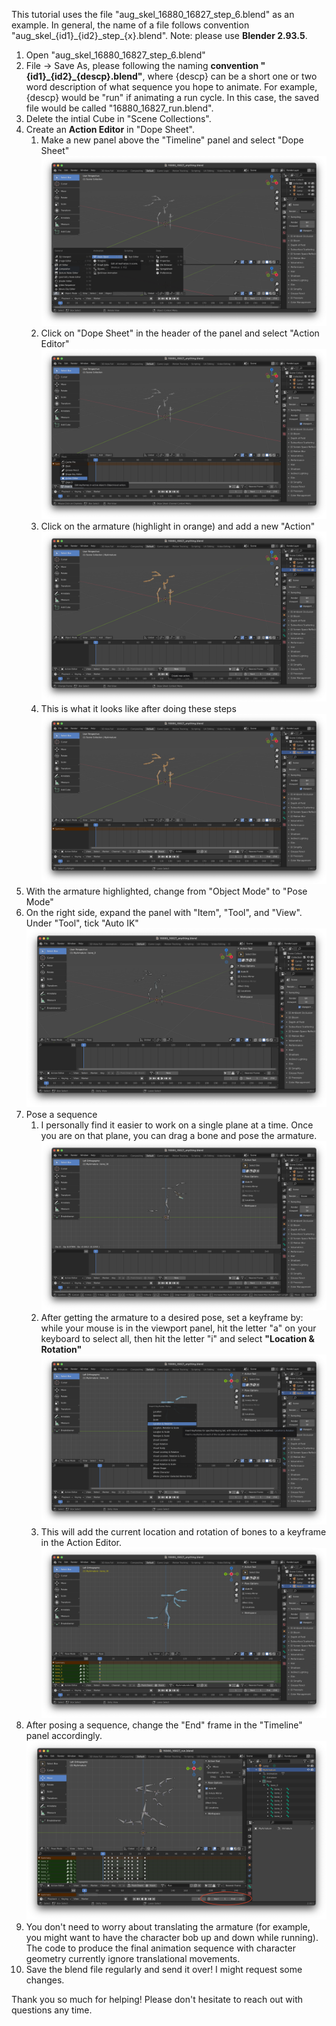 This tutorial uses the file "aug_skel_16880_16827_step_6.blend" as an example. In general, the name of a file follows convention "aug\_skel\_{id1}\_{id2}\_step\_{x}.blend". Note: please use **Blender 2.93.5**.

1. Open "aug_skel_16880_16827_step_6.blend"
2. File -> Save As, please following the naming **convention "{id1}\_{id2}\_{descp}.blend"**, where {descp} can be a short one or two word description of what sequence you hope to animate. For example, {descp} would be "run" if animating a run cycle. In this case, the saved file would be called "16880_16827_run.blend".
3. Delete the intial Cube in "Scene Collections".
4. Create an **Action Editor** in "Dope Sheet".
   1. Make a new panel above the "Timeline" panel and select "Dope Sheet"
      ![4a](/resources/CharacterMixer/workflow_images/4a.png)
   2. Click on "Dope Sheet" in the header of the panel and select "Action Editor"
      ![4b](/resources/CharacterMixer/workflow_images/4b.png)
   3. Click on the armature (highlight in orange) and add a new "Action"
      ![4c](/resources/CharacterMixer/workflow_images/4c.png) 
   4. This is what it looks like after doing these steps
      ![4d](/resources/CharacterMixer/workflow_images/4d.png) 
5. With the armature highlighted, change from "Object Mode" to "Pose Mode"
6. On the right side, expand the panel with "Item", "Tool", and "View". Under "Tool", tick "Auto IK"
   ![6](/resources/CharacterMixer/workflow_images/6.png) 
7. Pose a sequence
   1. I personally find it easier to work on a single plane at a time. Once you are on that plane, you can drag a bone and pose the armature.
      ![7a](/resources/CharacterMixer/workflow_images/7a.png) 
   2. After getting the armature to a desired pose, set a keyframe by: while your mouse is in the viewport panel, hit the letter "a" on your keyboard to select all, then hit the letter "i" and select **"Location & Rotation"**
      ![7b](/resources/CharacterMixer/workflow_images/7b.png) 
   4. This will add the current location and rotation of bones to a keyframe in the Action Editor.
      ![7c](/resources/CharacterMixer/workflow_images/7c.png)  
8. After posing a sequence, change the "End" frame in the "Timeline" panel accordingly.
   ![8](/resources/CharacterMixer/workflow_images/8.png) 
9. You don't need to worry about translating the armature (for example, you might want to have the character bob up and down while running). The code to produce the final animation sequence with character geometry currently ignore translational movements.
10. Save the blend file regularly and send it over! I might request some changes.

Thank you so much for helping! Please don't hesitate to reach out with questions any time.




